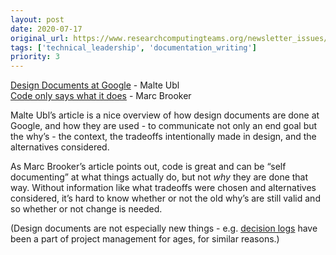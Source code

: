 ```yaml
---
layout: post
date: 2020-07-17
original_url: https://www.researchcomputingteams.org/newsletter_issues/0033
tags: ['technical_leadership', 'documentation_writing']
priority: 3
---
```


<!-- markdownlint-disable MD033 -->
<!-- markdownlint-disable MD041 -->
<!-- markdownlint-disable MD049 -->

[Design Documents at Google](https://www.industrialempathy.com/posts/design-docs-at-google/) - Malte Ubl<br/>
[Code only says what it does](https://brooker.co.za/blog/2020/06/23/code.html) - Marc Brooker

Malte Ubl’s article is a nice overview of how design documents are done at Google, and how they are used - to communicate not only an end goal but the why’s - the context, the tradeoffs intentionally made in design, and the alternatives considered.

As Marc Brooker’s article points out, code is great and can be “self documenting” at what things actually do, but not *why* they are done that way.  Without information like what tradeoffs were chosen and alternatives considered, it’s hard to know whether or not the old why’s are still valid and so whether or not change is needed.

(Design documents are not especially new things - e.g. [decision logs](https://www.girlsguidetopm.com/project-decision-log/) have been a part of project management for ages, for similar reasons.)

